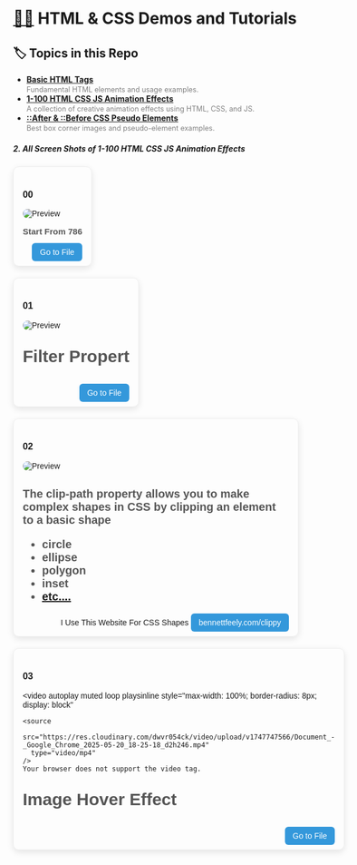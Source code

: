 # <a href="https://github.com/dm-thedeveloper/html-css" > 🚶‍➡️</a> HTML & CSS Demos and Tutorials

## 🏷️ Topics in this Repo

<ul>
    <li>
        <a href="https://github.com/dm-thedeveloper/html-css/tree/main/Basic%20HTML%20Tags" target="_blank">
            <strong>Basic HTML Tags</strong>
        </a>
        <br>
        <span style="color:gray;font-size:90%;">Fundamental HTML elements and usage examples.</span>
    </li>
    <li>
        <a href="https://github.com/dm-thedeveloper/html-css/tree/main/1-100%20HTML%20CSS%20JS%20Animation%20effects" target="_blank">
            <strong>1-100 HTML CSS JS Animation Effects</strong>
        </a>
        <br>
        <span style="color:gray;font-size:90%;">A collection of creative animation effects using HTML, CSS, and JS.</span>
    </li>
    <li>
        <a href="https://github.com/dm-thedeveloper/html-css/tree/main/After%20And%20Before" target="_blank">
            <strong>::After &amp; ::Before CSS Pseudo Elements</strong>
        </a>
        <br>
        <span style="color:gray;font-size:90%;">Best box corner images and pseudo-element examples.</span>
    </li>
</ul>

<h5>2. All Screen Shots of 1-100 HTML CSS JS Animation Effects</h5>






<div style="position: relative; box-shadow: 0 4px 12px rgba(0,0,0,0.1); padding: 16px; border-radius: 10px; width: fit-content; font-family: sans-serif; border: 1px solid #eee; margin-top: 20px;">
<h3>00</h3>

  <!-- Image -->
  <img src="https://res.cloudinary.com/dwvr054ck/image/upload/v1747745107/Screenshot_129_xmmmvx.png" alt="Preview" style="max-width: 100%; border-radius: 8px; display: block;">

  <!-- Caption -->
  <h4 style="margin-top: 10px; color: #555; font-size: 15px;">

Start From 786
  </h4>

  <!-- Button -->
  <div style="margin-top: 12px; text-align: right;">
    <a href="https://github.com/dm-thedeveloper/html-css/blob/main/1-100%20HTML%20CSS%20JS%20Animation%20effects/00-786.html" style="background-color: #3498db; color: white; padding: 8px 14px; text-decoration: none; border-radius: 6px;">
      Go to File
    </a>
  </div>
</div>


<div
  style="
    position: relative;
    box-shadow: 0 4px 12px rgba(0, 0, 0, 0.1);
    padding: 16px;
    border-radius: 10px;
    width: fit-content;
    font-family: sans-serif;
    border: 1px solid #eee;
    margin-top: 20px;
  "
>
  <h3>01</h3>

  <!-- Image -->
  <img
    src="https://res.cloudinary.com/dwvr054ck/image/upload/v1747746482/Screenshot_130_lkqezu.png"
    alt="Preview"
    style="max-width: 100%; border-radius: 8px; display: block"
  />

  <!-- Caption -->
  <h4 style="margin-top: 30px; color: #555; font-size: 15px; font-size: 30px">
    Filter Propert
  </h4>

  <!-- Button -->
  <div style="margin-top: 12px; text-align: right">
    <a
      href="https://github.com/dm-thedeveloper/html-css/blob/main/1-100%20HTML%20CSS%20JS%20Animation%20effects/00-786.html"
      style="
        background-color: #3498db;
        color: white;
        padding: 8px 14px;
        text-decoration: none;
        border-radius: 6px;
      "
    >
      Go to File
    </a>
  </div>
</div>




<div
  style="
    position: relative;
    box-shadow: 0 4px 12px rgba(0, 0, 0, 0.1);
    padding: 16px;
    border-radius: 10px;
    width: fit-content;
    font-family: sans-serif;
    border: 1px solid #eee;
    margin-top: 20px;
  "
>
  <h3>02</h3>

  <!-- Image -->
  <img
    src="https://res.cloudinary.com/dwvr054ck/image/upload/v1747746967/Screenshot_131_lpgjrr.png"
    alt="Preview"
    style="max-width: 100%; border-radius: 8px; display: block"
  />

  <!-- Caption -->
  <h4 style="margin-top: 30px; color: #555; font-size: 15px; font-size: 20px">
    The clip-path property allows you to make complex shapes in CSS by clipping an element to a basic shape 
    <ul>
        <li>circle</li>
        <li>ellipse</li>
        <li>polygon</li>
        <li>inset</li>
        <li><a target="_blank" href="https://bennettfeely.com/clippy/">etc....</a></li>
    </ul>
    
  </h4 >


  <!-- Button -->
  <div style="margin-top: 12px; text-align: right">
    I Use This Website For CSS Shapes
    <a
    target="_blank"
      href="https://bennettfeely.com/clippy/"
      style="
        background-color: #3498db;
        color: white;
        padding: 8px 14px;
        text-decoration: none;
        border-radius: 6px;
      "
    >
    bennettfeely.com/clippy
 </a>
  </div>
</div>

<div
  style="
    position: relative;
    box-shadow: 0 4px 12px rgba(0, 0, 0, 0.1);
    padding: 16px;
    border-radius: 10px;
    width: fit-content;
    font-family: sans-serif;
    border: 1px solid #eee;
    margin-top: 20px;
  "
>
  <h3>03</h3>

  <!-- Video -->
  <video
    autoplay
    muted
    loop
    playsinline
    style="max-width: 100%; border-radius: 8px; display: block"
  >
    <source
      src="https://res.cloudinary.com/dwvr054ck/video/upload/v1747747566/Document_-_Google_Chrome_2025-05-20_18-25-18_d2h246.mp4"
      type="video/mp4"
    />
    Your browser does not support the video tag.
  </video>

  <!-- Caption -->
  <h4 style="margin-top: 30px; color: #555; font-size: 30px">
    Image Hover Effect
  </h4>

  <!-- Button -->
  <div style="margin-top: 12px; text-align: right">
    <a
      href="https://github.com/dm-thedeveloper/html-css/blob/main/1-100%20HTML%20CSS%20JS%20Animation%20effects/00-786.html"
      style="
        background-color: #3498db;
        color: white;
        padding: 8px 14px;
        text-decoration: none;
        border-radius: 6px;
      "
    >
      Go to File
    </a>
  </div>
</div>















